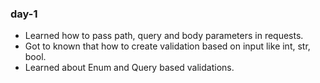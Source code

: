 ### day-1
- Learned how to pass path, query and body parameters in requests.
- Got to known that how to create validation based on input like int, str, bool.
- Learned about Enum and Query based validations.

